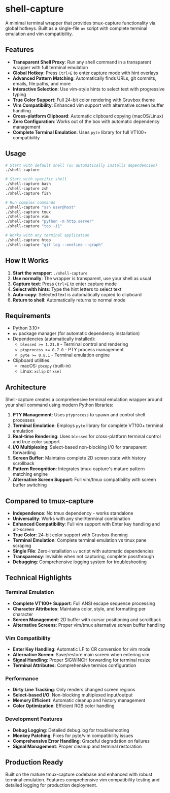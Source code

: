 # shell-capture

A minimal terminal wrapper that provides tmux-capture functionality via global hotkeys. Built as a single-file `uv` script with complete terminal emulation and vim compatibility.

## Features

- **Transparent Shell Proxy**: Run any shell command in a transparent wrapper with full terminal emulation
- **Global Hotkey**: Press `Ctrl+E` to enter capture mode with hint overlays
- **Advanced Pattern Matching**: Automatically finds URLs, git commits, emails, file paths, and more
- **Interactive Selection**: Use vim-style hints to select text with progressive typing
- **True Color Support**: Full 24-bit color rendering with Gruvbox theme
- **Vim Compatibility**: Enhanced vim support with alternative screen buffer handling
- **Cross-platform Clipboard**: Automatic clipboard copying (macOS/Linux)
- **Zero Configuration**: Works out of the box with automatic dependency management
- **Complete Terminal Emulation**: Uses `pyte` library for full VT100+ compatibility

## Usage

```bash
# Start with default shell (uv automatically installs dependencies)
./shell-capture

# Start with specific shell
./shell-capture bash
./shell-capture zsh
./shell-capture fish

# Run complex commands
./shell-capture "ssh user@host"
./shell-capture tmux
./shell-capture vim
./shell-capture "python -m http.server"
./shell-capture "top -i1"

# Works with any terminal application
./shell-capture htop
./shell-capture "git log --oneline --graph"
```

## How It Works

1. **Start the wrapper**: `./shell-capture`
2. **Use normally**: The wrapper is transparent, use your shell as usual
3. **Capture text**: Press `Ctrl+E` to enter capture mode
4. **Select with hints**: Type the hint letters to select text
5. **Auto-copy**: Selected text is automatically copied to clipboard
6. **Return to shell**: Automatically returns to normal mode

## Requirements

- Python 3.10+
- `uv` package manager (for automatic dependency installation)
- Dependencies (automatically installed):
  - `blessed >= 1.21.0` - Terminal control and rendering
  - `ptyprocess >= 0.7.0` - PTY process management
  - `pyte >= 0.8.1` - Terminal emulation engine
- Clipboard utilities:
  - macOS: `pbcopy` (built-in)
  - Linux: `xclip` or `xsel`

## Architecture

Shell-capture creates a comprehensive terminal emulation wrapper around your shell command using modern Python libraries:

1. **PTY Management**: Uses `ptyprocess` to spawn and control shell processes
2. **Terminal Emulation**: Employs `pyte` library for complete VT100+ terminal emulation
3. **Real-time Rendering**: Uses `blessed` for cross-platform terminal control and true color support
4. **I/O Multiplexing**: Select-based non-blocking I/O for transparent forwarding
5. **Screen Buffer**: Maintains complete 2D screen state with history scrollback
6. **Pattern Recognition**: Integrates tmux-capture's mature pattern matching engine
7. **Alternative Screen Support**: Full vim/tmux compatibility with screen buffer switching

## Compared to tmux-capture

- **Independence**: No tmux dependency - works standalone
- **Universality**: Works with any shell/terminal combination
- **Enhanced Compatibility**: Full vim support with Enter key handling and alt-screen
- **True Color**: 24-bit color support with Gruvbox theming
- **Terminal Emulation**: Complete terminal emulation vs tmux pane scraping
- **Single File**: Zero-installation `uv` script with automatic dependencies
- **Transparency**: Invisible when not capturing, complete passthrough
- **Debugging**: Comprehensive logging system for troubleshooting

## Technical Highlights

### Terminal Emulation
- **Complete VT100+ Support**: Full ANSI escape sequence processing
- **Character Attributes**: Maintains color, style, and formatting per character
- **Screen Management**: 2D buffer with cursor positioning and scrollback
- **Alternative Screens**: Proper vim/tmux alternative screen buffer handling

### Vim Compatibility
- **Enter Key Handling**: Automatic LF to CR conversion for vim mode
- **Alternative Screen**: Save/restore main screen when entering vim
- **Signal Handling**: Proper SIGWINCH forwarding for terminal resize
- **Terminal Attributes**: Comprehensive termios configuration

### Performance
- **Dirty Line Tracking**: Only renders changed screen regions
- **Select-based I/O**: Non-blocking multiplexed input/output
- **Memory Efficient**: Automatic cleanup and history management
- **Color Optimization**: Efficient RGB color handling

### Development Features
- **Debug Logging**: Detailed debug.log for troubleshooting
- **Monkey Patching**: Fixes for pyte/vim compatibility issues
- **Comprehensive Error Handling**: Graceful degradation on failures
- **Signal Management**: Proper cleanup and terminal restoration

## Production Ready

Built on the mature tmux-capture codebase and enhanced with robust terminal emulation. Features comprehensive vim compatibility testing and detailed logging for production deployment.
